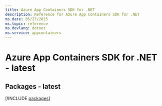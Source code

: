 ```yaml
---
title: Azure App Containers SDK for .NET
description: Reference for Azure App Containers SDK for .NET
ms.date: 05/27/2025
ms.topic: reference
ms.devlang: dotnet
ms.service: appcontainers
---
```

# Azure App Containers SDK for .NET - latest
## Packages - latest
[!INCLUDE [packages](app-containers-index.md)]